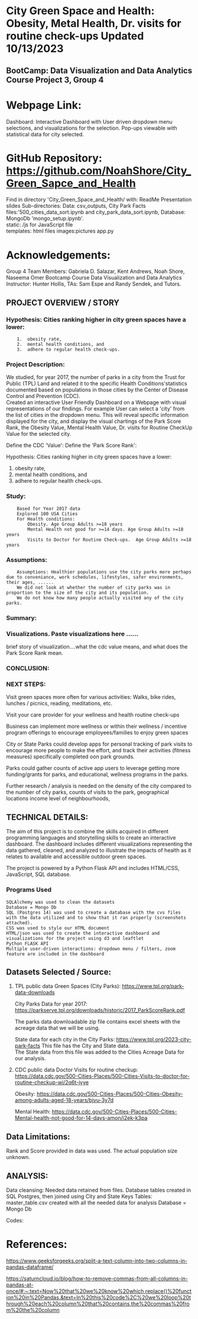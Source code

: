 # City Green Space and Health: Obesity, Metal Health, Dr. visits for routine check-ups                       Updated 10/13/2023
## BootCamp: Data Visualization and Data Analytics Course Project 3, Group 4 

# Webpage Link: 
Dashboard: Interactive Dashboard with User driven dropdown menu selections, and visualizations for the selection. Pop-ups viewable with statistical data for city selected. 

# GitHub Repository: https://github.com/NoahShore/City_Green_Sapce_and_Health 
Find in directory 'City_Green_Space_and_Health/ with:
    ReadMe
    Presentation slides
    Sub-directories:
    Data: csv_outputs, City Park Facts files:'500_cities_data_sort.ipynb and city_park_data_sort.ipynb, Database: MongoDb 'mongo_setup.ipynb'.  
    static: /js for JavaScript file  
    templates: html files 
    images:pictures 
    app.py

# Acknowledgements: 
Group 4 Team Members: Gabriela D. Salazar, Kent Andrews, Noah Shore, Naseema Omer 
Bootcamp Course Data Visualization and Data Analytics Instructor: Hunter Hollis, TAs: Sam Espe and Randy Sendek, and Tutors.

## PROJECT OVERVIEW / STORY
### Hypothesis: Cities ranking higher in city green spaces have a lower:
        1.	obesity rate, 
        2.	mental health conditions, and 
        3.	adhere to regular health check-ups. 

### Project Description: 
We studied, for year 2017, the number of parks in a city from the Trust for Public (TPL) Land and related it to the specific Health Conditions'statistics documented based on populations in those cities by the Center of Disease Control and Prevention (CDC).  
Created an interactive User Friendly Dashboard on a Webpage with visual representations of our findings. 
For example User can select a 'city' from the list of cities in the dropdown menu. This will reveal specific information displayed for the city, and display the visual chartings of 
the Park Score Rank, the Obesity Value, Mental Health Value, Dr. visits for Routine CheckUp Value for the selected city. 

Define the CDC 'Value': 
Define the 'Park Score Rank':

Hypothesis: Cities ranking higher in city green spaces have a lower:
1.	obesity rate, 
2.	mental health conditions, and 
3.	adhere to regular health check-ups. 

### Study: 
        Based for Year 2017 data
        Explored 100 USA Cities
        For Health conditions:
            Obesity. Age Group Adults >=18 years
            Mental Health not good for >=14 days. Age Group Adults >=18 years 
            Visits to Doctor for Routine Check-ups.  Age Group Adults >=18 years

### Assumptions:
        Assumptions: Healthier populations use the city parks more perhaps due to conveniance, work schedules, lifestyles, safer environments, their ages, ......
        We did not look at whether the number of city parks was in proportion to the size of the city and its population. 
        We do not know how many people actually visited any of the city parks. 

### Summary: 

### Visualizations. Paste visualizations here ......
brief story of visualization....what the cdc value means, and what does the Park Score Rank mean.

### CONCLUSION:


### NEXT STEPS: 
Visit green spaces more often for various activities: Walks, bike rides, lunches / picnics, reading, meditations, etc. 

Visit your care provider for your wellness and health routine check-ups

Business can implement more wellness or within their wellness / incentive program offerings to encourage employees/families to enjoy green spaces

City or State Parks could develop apps for personal tracking of park visits to encourage more people to make the effort, and track their activities (fitness measures) specifically completed oon park grounds.  

Parks could gather counts of active app users to leverage getting more funding/grants for parks, and educational, wellness programs in the parks. 

Further research / analysis is needed on the density of the city compared to the number of city parks, counts of visits to the park, geographical locations income level of neighbourhoods,


## TECHNICAL DETAILS: 
The aim of this project is to combine the skills acquired in different programming languages and storytelling skills to create an interactive dashboard. The dashboard includes different visualizations representing the data gathered, cleaned, and analyzed to illustrate the impacts of health as it relates to available and accessible outdoor green spaces.

The project is powered by a Python Flask API and includes HTML/CSS, JavaScript, SQL database. 

### Programs Used
    SQLAlchemy was used to clean the datasets
    Database = Mongo Db
    SQL (Postgres 14) was used to create a database with the cvs files with the data utilized and to show that it ran properly (screenshots attached).
    CSS was used to style our HTML document
    HTML/json was used to create the interactive dashboard and visualizations for the project using d3 and leaftlet
    Python FLASK API
    Multiple user-driven interactions: dropdown menu / filters, zoom feature are included in the dashboard

## Datasets Selected / Source: 
1.	TPL public data 
    Green Spaces (City Parks): https://www.tpl.org/park-data-downloads

    City Parks Data for year 2017: https://parkserve.tpl.org/downloads/historic/2017_ParkScoreRank.pdf

    The parks data downloadable zip file contains excel sheets with the acreage data that we will be using.

    State data for each city in the City Parks: https://www.tpl.org/2023-city-park-facts This file has the City and State data.  
    The State data from this file was added to the Cities Acreage Data for our analysis. 

2. CDC public data 
    Doctor Visits for routine checkup:  https://data.cdc.gov/500-Cities-Places/500-Cities-Visits-to-doctor-for-routine-checkup-wi/2q6t-jyye

    Obesity: https://data.cdc.gov/500-Cities-Places/500-Cities-Obesity-among-adults-aged-18-years/bjvu-3y7d

    Mental Health: https://data.cdc.gov/500-Cities-Places/500-Cities-Mental-health-not-good-for-14-days-amon/i2ek-k3pa


## Data Limitations: 
Rank and Score provided in data was used. The actual population size unknown. 


## ANALYSIS: 
Data cleansing:  Needed data retained from files. 
Database tables created in SQL Postgres, then joined using City and State Keys
Tables: master_table.csv created with all the needed data for analysis
Database = Mongo Db


Codes: 



# References:  
https://www.geeksforgeeks.org/split-a-text-column-into-two-columns-in-pandas-dataframe/

https://saturncloud.io/blog/how-to-remove-commas-from-all-columns-in-pandas-at-once/#:~:text=Now%20that%20we%20know%20which,replace()%20function%20in%20Pandas.&text=In%20this%20code%2C%20we%20loop%20through%20each%20column%20that%20contains,the%20commas%20from%20the%20column
